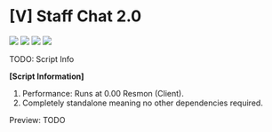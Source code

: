 # [V] Staff Chat 2.0 
![](https://img.shields.io/github/downloads/vipexv/v-staffchat-remake/total?logo=github)
![](https://img.shields.io/github/downloads/vipexv/v-staffchat-remake/latest/total?logo=github)
![](https://img.shields.io/github/contributors/vipexv/v-staffchat-remake?logo=github)
![](https://img.shields.io/github/v/release/vipexv/v-staffchat-remake?logo=github) 

TODO: Script Info

**[Script Information]**
1. Performance: Runs at 0.00 Resmon (Client).
2. Completely standalone meaning no other dependencies required.


Preview: TODO
